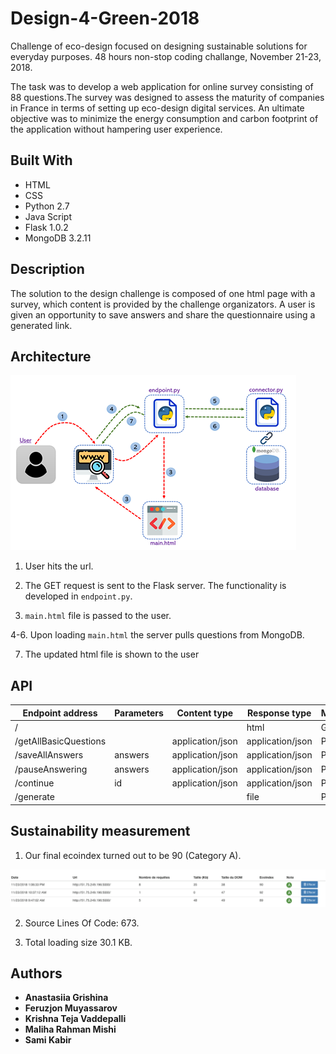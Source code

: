 # Design-4-Green-2018

Challenge of eco-design focused on designing sustainable solutions for everyday purposes. 48 hours non-stop coding challange, November 21-23, 2018.

The task was to develop a web application for online survey consisting of 88 questions.The survey was designed to assess the maturity of companies in France in terms of setting up eco-design digital services. An ultimate objective was to minimize the energy consumption and carbon footprint of the application without hampering user experience.

## Built With

- HTML
- CSS
- Python 2.7
- Java Script
- Flask 1.0.2
- MongoDB 3.2.11

## Description
The solution to the design challenge is composed of one html page with a survey, which content is provided by the challenge organizators. A user is given an opportunity to save answers and share the questionnaire using a generated link.  

## Architecture 

![](architecture.png)

1. User hits the url.

2. The GET request is sent to the Flask server. The functionality is developed in ```endpoint.py```.

3. ```main.html``` file is passed to the user.

4-6. Upon loading ```main.html``` the server pulls questions from MongoDB.

7. The updated html file is shown to the user

## API

| Endpoint address        | Parameters | Content type | Response type |     Method    |
| --------------------    | ------------- | ------------- | ------------- | ---------- |
| /                       |               |                  |  html            | GET  |
| /getAllBasicQuestions   |               | application/json | application/json | POST |
| /saveAllAnswers         | answers       | application/json | application/json | POST |
| /pauseAnswering         | answers       | application/json | application/json | POST |
| /continue               | id            | application/json | application/json | POST |
| /generate               |               |                  | file             | POST |

## Sustainability measurement

1. Our final ecoindex turned out to be 90 (Category A).

![](ecoindex.png)

2. Source Lines Of Code: 673.

3. Total loading size 30.1 KB.

## Authors

- **Anastasiia Grishina**
- **Feruzjon Muyassarov**
- **Krishna Teja Vaddepalli**
- **Maliha Rahman Mishi**
- **Sami Kabir**

